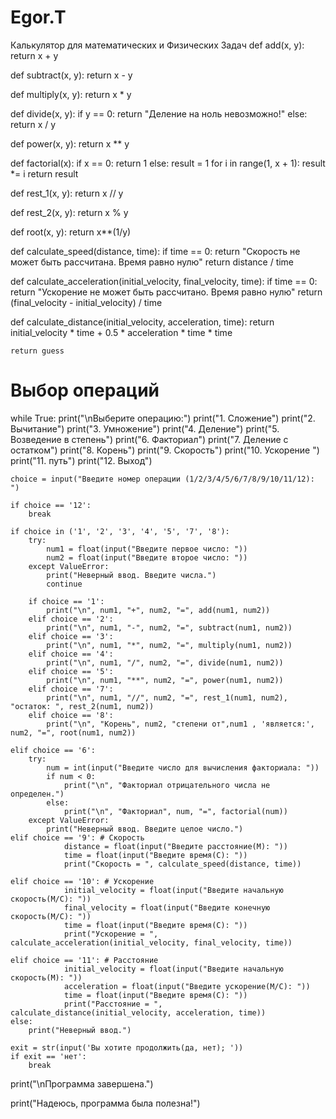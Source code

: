 # Egor.T
Калькулятор для математических и Физических Задач
def add(x, y):
    return x + y


def subtract(x, y):
    return x - y


def multiply(x, y):
    return x * y


def divide(x, y):
    if y == 0:
        return "Деление на ноль невозможно!"
    else:
        return x / y


def power(x, y):
    return x ** y


def factorial(x):
    if x == 0:
        return 1
    else:
        result = 1
        for i in range(1, x + 1):
            result *= i
        return result

def rest_1(x, y):
    return x // y

def rest_2(x, y):
    return x % y

def root(x, y):
    return x**(1/y)


def calculate_speed(distance, time):
    if time == 0:
        return "Скорость не может быть рассчитана. Время равно нулю"
    return distance / time

def calculate_acceleration(initial_velocity, final_velocity, time):
    if time == 0:
        return "Ускорение не может быть рассчитано. Время равно нулю"
    return (final_velocity - initial_velocity) / time

def calculate_distance(initial_velocity, acceleration, time):
    return initial_velocity * time + 0.5 * acceleration * time * time

    return guess
# Выбор операций
while True:
    print("\nВыберите операцию:")
    print("1. Сложение")
    print("2. Вычитание")
    print("3. Умножение")
    print("4. Деление")
    print("5. Возведение в степень")
    print("6. Факториал")
    print("7. Деление с остатком")
    print("8. Корень")
    print("9. Скорость")
    print("10. Ускорение ")
    print("11. путь")
    print("12. Выход")

    choice = input("Введите номер операции (1/2/3/4/5/6/7/8/9/10/11/12): ")

    if choice == '12':
        break

    if choice in ('1', '2', '3', '4', '5', '7', '8'):
        try:
            num1 = float(input("Введите первое число: "))
            num2 = float(input("Введите второе число: "))
        except ValueError:
            print("Неверный ввод. Введите числа.")
            continue

        if choice == '1':
            print("\n", num1, "+", num2, "=", add(num1, num2))
        elif choice == '2':
            print("\n", num1, "-", num2, "=", subtract(num1, num2))
        elif choice == '3':
            print("\n", num1, "*", num2, "=", multiply(num1, num2))
        elif choice == '4':
            print("\n", num1, "/", num2, "=", divide(num1, num2))
        elif choice == '5':
            print("\n", num1, "**", num2, "=", power(num1, num2))
        elif choice == '7':
            print("\n", num1, "//", num2, "=", rest_1(num1, num2), "остаток: ", rest_2(num1, num2))
        elif choice == '8':
            print("\n", "Корень", num2, "степени от",num1 , 'является:', num2, "=", root(num1, num2))

    elif choice == '6':
        try:
            num = int(input("Введите число для вычисления факториала: "))
            if num < 0:
                print("\n", "Факториал отрицательного числа не определен.")
            else:
                print("\n", "Факториал", num, "=", factorial(num))
        except ValueError:
            print("Неверный ввод. Введите целое число.")
    elif choice == '9': # Скорость
                distance = float(input("Введите расстояние(M): "))
                time = float(input("Введите время(C): "))
                print("Скорость = ", calculate_speed(distance, time))
                
    elif choice == '10': # Ускорение
                initial_velocity = float(input("Введите начальную скорость(M/C): "))
                final_velocity = float(input("Введите конечную скорость(M/C): "))
                time = float(input("Введите время(C): "))
                print("Ускорение = ", calculate_acceleration(initial_velocity, final_velocity, time))
        
    elif choice == '11': # Расстояние
                initial_velocity = float(input("Введите начальную скорость(M): "))
                acceleration = float(input("Введите ускорение(M/C): "))
                time = float(input("Введите время(C): "))
                print("Расстояние = ", calculate_distance(initial_velocity, acceleration, time))
    else:
        print("Неверный ввод.")

    exit = str(input('Вы хотите продолжить(да, нет); '))
    if exit == 'нет':
        break



print("\nПрограмма завершена.")

print("Надеюсь, программа была полезна!")
